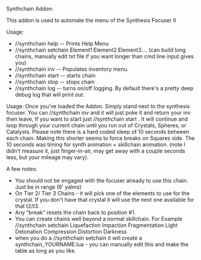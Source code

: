 Synthchain Addon:

This addon is used to automate the menu of the Synthesis Focuser II

Usage:
* //synthchain help -- Prints Help Menu
* //synthchain setchain Element1 Element2 Element3....   (can build long chains, manually edit txt file if you want longer than cmd line input gives you)
* //synthchain inv -- Populates inventory menu.
* //synthchain start -- starts chain
* //synthchain stop -- stops chain
* //synthchain log -- turns on/off logging.  By default there's a pretty deep debug log that will print out. 

Usage:
Once you've loaded the Addon.  Simply stand next to the synthesis focuser.   You can //synthchain inv  and it will just poke it and return your inv then leave, If you want to start just //synthchain start .   It will continue and loop through your current chain until you run out of Crystals, Spheres, or Catalysts. Please note there is a hard coded sleep of 10 seconds between each chain.  Making this shorter seems to force breaks on Squares side.  The 10 seconds was timing for synth animation + skillchain animation.  (note I didn't measure it, just finger-in-air, may get away with a couple seconds less, but your mileage may vary).

A few notes:
* You should not be engaged with the focuser already to use this chain.  Just be in range (6' yalms)
* On Tier 2/ Tier 3 Chains - it will pick one of the elements to use for the crystal. If you don't have that crystal it will use the next one available for that t2/t3.
* Any "break" resets the chain back to position #1.
* You can create chains well beyond a normal skillchain.  For Example //synthchain setchain Liquefaction Impaction Fragmentation Light Detonation Compression Distortion Darkness   
* when you do a //synthchain setchain   it will create a synthchain_YOURNAME.lua - you can manually edit this and make the table as long as you like.

